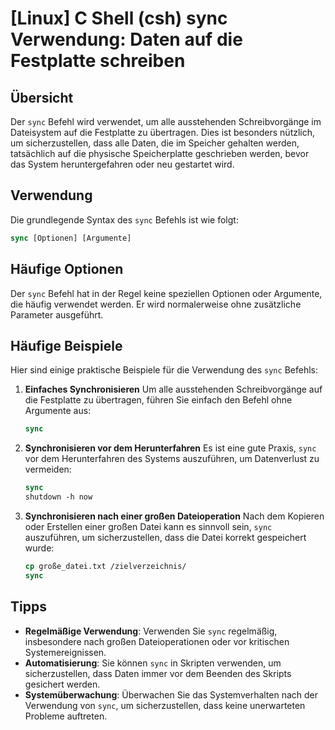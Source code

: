 # [Linux] C Shell (csh) sync Verwendung: Daten auf die Festplatte schreiben

## Übersicht
Der `sync` Befehl wird verwendet, um alle ausstehenden Schreibvorgänge im Dateisystem auf die Festplatte zu übertragen. Dies ist besonders nützlich, um sicherzustellen, dass alle Daten, die im Speicher gehalten werden, tatsächlich auf die physische Speicherplatte geschrieben werden, bevor das System heruntergefahren oder neu gestartet wird.

## Verwendung
Die grundlegende Syntax des `sync` Befehls ist wie folgt:

```csh
sync [Optionen] [Argumente]
```

## Häufige Optionen
Der `sync` Befehl hat in der Regel keine speziellen Optionen oder Argumente, die häufig verwendet werden. Er wird normalerweise ohne zusätzliche Parameter ausgeführt.

## Häufige Beispiele
Hier sind einige praktische Beispiele für die Verwendung des `sync` Befehls:

1. **Einfaches Synchronisieren**
   Um alle ausstehenden Schreibvorgänge auf die Festplatte zu übertragen, führen Sie einfach den Befehl ohne Argumente aus:
   ```csh
   sync
   ```

2. **Synchronisieren vor dem Herunterfahren**
   Es ist eine gute Praxis, `sync` vor dem Herunterfahren des Systems auszuführen, um Datenverlust zu vermeiden:
   ```csh
   sync
   shutdown -h now
   ```

3. **Synchronisieren nach einer großen Dateioperation**
   Nach dem Kopieren oder Erstellen einer großen Datei kann es sinnvoll sein, `sync` auszuführen, um sicherzustellen, dass die Datei korrekt gespeichert wurde:
   ```csh
   cp große_datei.txt /zielverzeichnis/
   sync
   ```

## Tipps
- **Regelmäßige Verwendung**: Verwenden Sie `sync` regelmäßig, insbesondere nach großen Dateioperationen oder vor kritischen Systemereignissen.
- **Automatisierung**: Sie können `sync` in Skripten verwenden, um sicherzustellen, dass Daten immer vor dem Beenden des Skripts gesichert werden.
- **Systemüberwachung**: Überwachen Sie das Systemverhalten nach der Verwendung von `sync`, um sicherzustellen, dass keine unerwarteten Probleme auftreten.